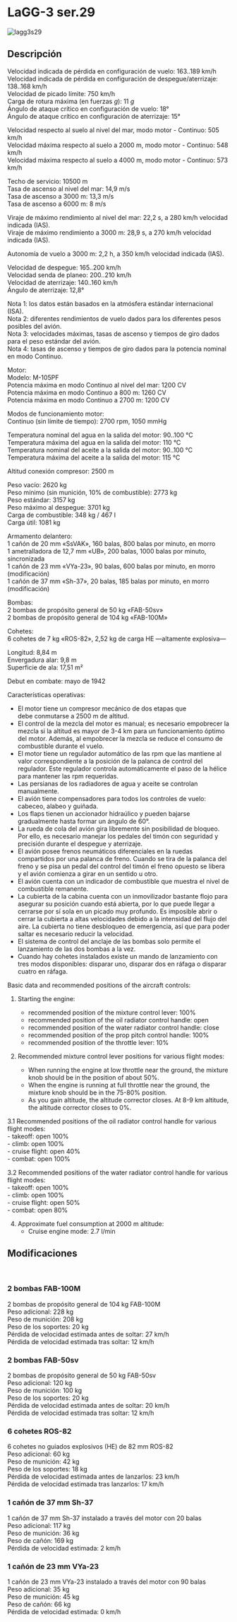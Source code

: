 # LaGG-3 ser.29  
  
![lagg3s29](../images/lagg3s29.png)  
  
## Descripción  
  
Velocidad indicada de pérdida en configuración de vuelo: 163..189 km/h  
Velocidad indicada de pérdida en configuración de despegue/aterrizaje: 138..168 km/h  
Velocidad de picado límite: 750 km/h  
Carga de rotura máxima (en fuerzas <i>g</i>): 11 <i>g</i>  
Ángulo de ataque crítico en configuración de vuelo: 18°  
Ángulo de ataque crítico en configuración de aterrizaje: 15°  
  
Velocidad respecto al suelo al nivel del mar, modo motor - Continuo: 505 km/h  
Velocidad máxima respecto al suelo a 2000 m, modo motor - Continuo: 548 km/h  
Velocidad máxima respecto al suelo a 4000 m, modo motor - Continuo: 573 km/h  
  
Techo de servicio: 10500 m  
Tasa de ascenso al nivel del mar: 14,9 m/s  
Tasa de ascenso a 3000 m: 13,3 m/s  
Tasa de ascenso a 6000 m: 8 m/s  
  
Viraje de máximo rendimiento al nivel del mar: 22,2 s, a 280 km/h velocidad indicada (IAS).  
Viraje de máximo rendimiento a 3000 m: 28,9 s, a 270 km/h velocidad indicada (IAS).  
  
Autonomía de vuelo a 3000 m: 2,2 h, a 350 km/h velocidad indicada (IAS).  
  
Velocidad de despegue: 165..200 km/h  
Velocidad senda de planeo: 200..210 km/h  
Velocidad de aterrizaje: 140..160 km/h  
Ángulo de aterrizaje: 12,8°  
  
Nota 1: los datos están basados en la atmósfera estándar internacional (ISA).  
Nota 2: diferentes rendimientos de vuelo dados para los diferentes pesos posibles del avión.  
Nota 3: velocidades máximas, tasas de ascenso y tiempos de giro dados para el peso estándar del avión.  
Nota 4: tasas de ascenso y tiempos de giro dados para la potencia nominal en modo Continuo.  
  
Motor:  
Modelo: M-105PF  
Potencia máxima en modo Continuo al nivel del mar: 1200 CV  
Potencia máxima en modo Continuo a 800 m: 1260 CV  
Potencia máxima en modo Continuo a 2700 m: 1200 CV  
  
Modos de funcionamiento motor:  
Continuo (sin límite de tiempo): 2700 rpm, 1050 mmHg  
  
Temperatura nominal del agua en la salida del motor: 90..100 °C  
Temperatura máxima del agua en la salida del motor: 110 °C  
Temperatura nominal del aceite a la salida del motor: 90..100 °C  
Temperatura máxima del aceite a la salida del motor: 115 °C  
  
Altitud conexión compresor: 2500 m  
  
Peso vacío: 2620 kg  
Peso mínimo (sin munición, 10% de combustible): 2773 kg  
Peso estándar: 3157 kg  
Peso máximo al despegue: 3701 kg  
Carga de combustible: 348 kg / 467 l  
Carga útil: 1081 kg  
  
Armamento delantero:  
1 cañón de 20 mm «SsVAK», 160 balas, 800 balas por minuto, en morro  
1 ametralladora de 12,7 mm «UB», 200 balas, 1000 balas por minuto, sincronizada  
1 cañón de 23 mm «VYa-23», 90 balas, 600 balas por minuto, en morro (modificación)  
1 cañón de 37 mm «Sh-37», 20 balas, 185 balas por minuto, en morro (modificación)  
  
Bombas:  
2 bombas de propósito general de 50 kg «FAB-50sv»  
2 bombas de propósito general de 104 kg «FAB-100M»  
  
Cohetes:  
6 cohetes de 7 kg «ROS-82», 2,52 kg de carga HE —altamente explosiva—  
  
Longitud: 8,84 m  
Envergadura alar: 9,8 m  
Superficie de ala: 17,51 m²  
  
Debut en combate: mayo de 1942  
  
Características operativas:  
- El motor tiene un compresor mecánico de dos etapas que debe conmutarse a 2500 m de altitud.  
- El control de la mezcla del motor es manual; es necesario empobrecer la mezcla si la altitud es mayor de 3-4 km para un funcionamiento óptimo del motor. Además, al empobrecer la mezcla se reduce el consumo de combustible durante el vuelo.  
- El motor tiene un regulador automático de las rpm que las mantiene al valor correspondiente a la posición de la palanca de control del regulador. Este regulador controla automáticamente el paso de la hélice para mantener las rpm requeridas.  
- Las persianas de los radiadores de agua y aceite se controlan manualmente.  
- El avión tiene compensadores para todos los controles de vuelo: cabeceo, alabeo y guiñada.  
- Los flaps tienen un accionador hidraúlico y pueden bajarse gradualmente hasta formar un ángulo de 60°.  
- La rueda de cola del avión gira libremente sin posibilidad de bloqueo. Por ello, es necesario manejar los pedales del timón con seguridad y precisión durante el despegue y aterrizaje.  
- El avión posee frenos neumáticos diferenciales en la ruedas compartidos por una palanca de freno. Cuando se tira de la palanca del freno y se pisa un pedal del control del timón el freno opuesto se libera y el avión comienza a girar en un sentido u otro.  
- El avión cuenta con un indicador de combustible que muestra el nivel de combustible remanente.  
- La cubierta de la cabina cuenta con un inmovilizador bastante flojo para asegurar su posición cuando está abierta, por lo que puede llegar a cerrarse por sí sola en un picado muy profundo. Es imposible abrir o cerrar la cubierta a altas velocidades debido a la intensidad del flujo del aire. La cubierta no tiene desbloqueo de emergencia, así que para poder saltar es necesario reducir la velocidad.  
- El sistema de control del anclaje de las bombas solo permite el lanzamiento de las dos bombas a la vez.  
- Cuando hay cohetes instalados existe un mando de lanzamiento con tres modos disponibles: disparar uno, disparar dos en ráfaga o disparar cuatro en ráfaga.  
  
Basic data and recommended positions of the aircraft controls:  
1. Starting the engine:  
	- recommended position of the mixture control lever: 100%  
	- recommended position of the oil radiator control handle: open  
	- recommended position of the water radiator control handle: close  
	- recommended position of the prop pitch control handle: 100%  
	- recommended position of the throttle lever: 10%  
  
2. Recommended mixture control lever positions for various flight modes:  
	- When running the engine at low throttle near the ground, the mixture knob should be in the position of about 50%.  
	- When the engine is running at full throttle near the ground, the mixture knob should be in the 75-80% position.  
	- As you gain altitude, the altitude corrector closes. At 8-9 km altitude, the altitude corrector closes to 0%.  
  
3.1 Recommended positions of the oil radiator control handle for various flight modes:  
	- takeoff: open 100%  
	- climb: open 100%  
	- cruise flight: open 40%  
	- combat: open 100%  
  
3.2 Recommended positions of the water radiator control handle for various flight modes:  
	- takeoff: open 100%  
	- climb: open 100%  
	- cruise flight: open 50%  
	- combat: open 80%  
  
4. Approximate fuel consumption at 2000 m altitude:  
	- Cruise engine mode: 2.7 l/min  
  
## Modificaciones  
  ﻿
  
### 2 bombas FAB-100M  
  
2 bombas de propósito general de 104 kg FAB-100M  
Peso adicional: 228 kg  
Peso de munición: 208 kg  
Peso de los soportes: 20 kg  
Pérdida de velocidad estimada antes de soltar: 27 km/h  
Pérdida de velocidad estimada tras soltar: 12 km/h  ﻿
  
### 2 bombas FAB-50sv  
  
2 bombas de propósito general de 50 kg FAB-50sv  
Peso adicional: 120 kg  
Peso de munición: 100 kg  
Peso de los soportes: 20 kg  
Pérdida de velocidad estimada antes de soltar: 20 km/h  
Pérdida de velocidad estimada tras soltar: 12 km/h  ﻿
  
### 6 cohetes ROS-82  
  
6 cohetes no guiados explosivos (HE) de 82 mm ROS-82  
Peso adicional: 60 kg  
Peso de munición: 42 kg  
Peso de los soportes: 18 kg  
Pérdida de velocidad estimada antes de lanzarlos: 23 km/h  
Pérdida de velocidad estimada tras lanzarlos: 17 km/h  ﻿
  
### 1 cañón de 37 mm Sh-37  
  
1 cañón de 37 mm Sh-37 instalado a través del motor con 20 balas  
Peso adicional: 117 kg  
Peso de munición: 36 kg  
Peso de cañón: 169 kg  
Pérdida de velocidad estimada: 2 km/h  ﻿
  
### 1 cañón de 23 mm VYa-23  
  
1 cañón de 23 mm VYa-23 instalado a través del motor con 90 balas  
Peso adicional: 35 kg  
Peso de munición: 45 kg  
Peso de cañón: 66 kg  
Pérdida de velocidad estimada: 0 km/h  